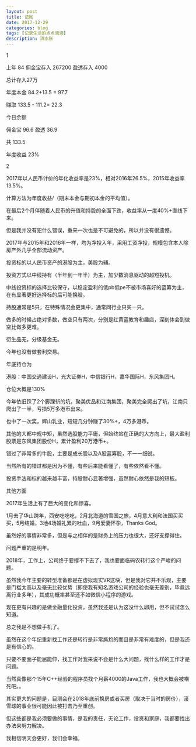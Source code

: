 ```yaml
---
layout: post
title: 记账
date: 2017-12-29
categories: blog
tags: [记录生活的点点滴滴]
description: 流水账
---
```


1

上年 84
佣金宝存入 267200
盈透存入 4000

总计存入27万

年度本金
84.2+13.5 = 97.7

赚取 133.5 - 111.2= 22.3

今日余额 

佣金宝 96.6
盈透 36.9

共 133.5

年度收益 23%

2

2017年以人民币计价的年化收益率是23%，相对2016年26.5%，2015年收益率13.5%。

计算方法为年度收益/（期末本金与期初本金的平均值）。

在最后2个月伴随着人民币的升值和持股的全面下跌，收益率从一度40%+直线下来。

但是我并没有犯什么错误，重来一次也是不可避免的，所以并没有很遗憾。

2017年与2015年和2016年一样，均为净投入年，采用工资净投，规模包含本人除房产外几乎全部流动资产。

投资标的以人民币资产的港股为主，美股为辅。

投资方式以中线持有（半年到一年半）为主，加少数消息驱动的超短投机。

中线投资标的选择比较保守，以稳定盈利的低pb低pe不被市场喜好的蓝筹为主，在有显著更好选择标的后可能换股。

持股通常是5只，在特殊情况会更集中，通常同行业只买一只。

做多的时候占绝对多数，做空只有两次，分别是红黄蓝教育和趣店，深刻体会到做空比做多更难。

衍生品无，分级基金无。

今年也没有做套利交易。

年底持仓为

港股：中国交通建设H，光大证券H，中信银行H，嘉华国际H，东风集团H。

仓位大概是130%

今年依旧踩了2个脚踝斩的坑，聚美优品和江南集团，聚美完全爬出了坑，江南只爬出了一半，亏损5万多港币出来。

也中了一次奖，辉山乳业，短短几分钟赚了30%+，4万多港币。

其他的大都中规中矩，虽然选股能力平庸，但始终站在正确的大方向上，最大盈利股票是东风集团股份H，累计盈利20万港币+。

错过了非常多的牛股，主要是成长股以及A股蓝筹股，不一一细说。

当然所有的错过都是因为不懂，有些后来能看懂了，有些依然看不懂。

投资手法和标的越来越丰富，持股耐心显著增强，虽然耐心依然是我的短板。

其他方面

2017年生活上有了巨大的变化和惊喜。

1月去了华山跨年，西安吃吃吃，2月北海道的雪国之旅，4月意大利和法国买买买，5月结婚，3地4场婚礼累的吐血，9月爱妻怀孕，Thanks God。

虽然好的事情非常多，但是与之相伴的是财务上的压力也很大，还好支撑得住。

问题严重的是明年。

2018年，工作上，公司终于要撑不下去了，我也要面临码农转行这个严峻的问题。

虽然我今年主要的转型准备都是在虚拟现实VR这块，但是我对它并不乐观，主要是门槛太高以及毫无比较优势（即使我有知名游戏公司的经验也毫无差别，毕竟远离行业多年），其成功概率甚至还不如微信小程序的游戏。

现在更有兴趣的是做金融量化投资，虽然我还是认为这没什么卵用，但不试试怎么知道。

总之我是不想做手机了。

虽然在这个年纪重新找工作还是转行是非常尴尬的而且是非常有难度的，但是我还是有信心的。

只要不要面子能屈能伸，找工作对我来说不会是什么大问题，找什么样的工作才是问题。

当然真像那个15年C++经验的程序员找个月薪4000的Java工作，我也大概会被嘲死吧。。

其实更大的问题是，目测会在2018年底前换房或者买房（取决于当时的房价），滚雪球的事业很可能因此被打击乃至重创。

但这些都是我必须要做的事情，是我的责任，无论工作，投资和家庭，我都要找出办法来努力解决。

我相信明天会更好，我们会幸福。




